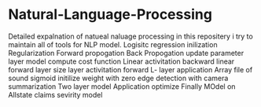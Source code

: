 # Natural-Language-Processing
Detailed expalnation of natueal naluage processing in this repositery i try to maintain all of tools for NLP model.
Logisitc regression
inilization
Regularization
Forward propogation
Back Propogation
update parameter
layer model
compute cost function
Linear activitation backward
linear forward
layer size
layer activitation forward
L- layer application
Array file of sound
sigmoid
initilize weight with zero
edge detection with camera
summarization
Two layer model Application
optimize
Finally MOdel on
Allstate claims sevirity model



